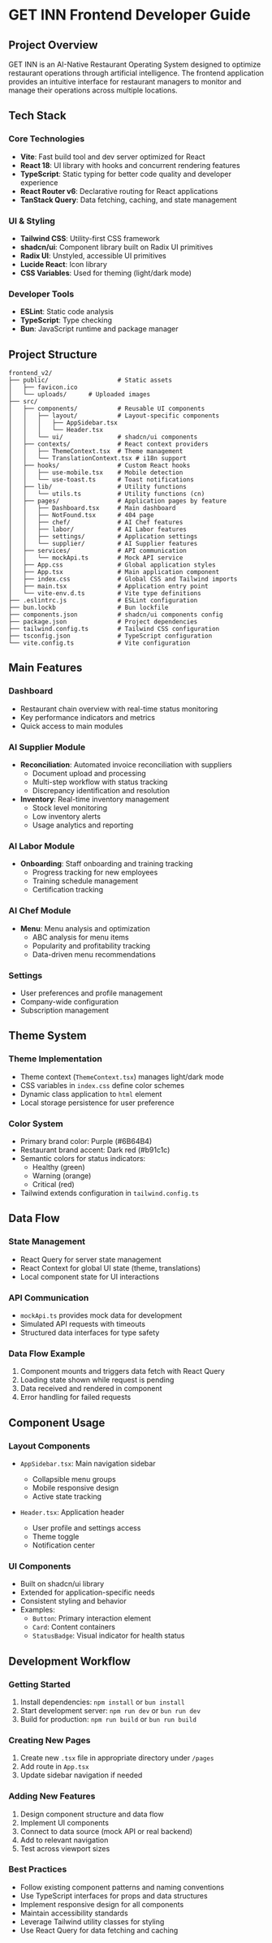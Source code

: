 # GET INN Frontend Developer Guide

## Project Overview

GET INN is an AI-Native Restaurant Operating System designed to optimize restaurant operations through artificial intelligence. The frontend application provides an intuitive interface for restaurant managers to monitor and manage their operations across multiple locations.

## Tech Stack

### Core Technologies
- **Vite**: Fast build tool and dev server optimized for React
- **React 18**: UI library with hooks and concurrent rendering features
- **TypeScript**: Static typing for better code quality and developer experience
- **React Router v6**: Declarative routing for React applications
- **TanStack Query**: Data fetching, caching, and state management

### UI & Styling
- **Tailwind CSS**: Utility-first CSS framework
- **shadcn/ui**: Component library built on Radix UI primitives
- **Radix UI**: Unstyled, accessible UI primitives
- **Lucide React**: Icon library
- **CSS Variables**: Used for theming (light/dark mode)

### Developer Tools
- **ESLint**: Static code analysis
- **TypeScript**: Type checking
- **Bun**: JavaScript runtime and package manager

## Project Structure

```
frontend_v2/
├── public/                   # Static assets
│   ├── favicon.ico
│   └── uploads/      # Uploaded images
├── src/
│   ├── components/           # Reusable UI components
│   │   ├── layout/           # Layout-specific components
│   │   │   ├── AppSidebar.tsx
│   │   │   └── Header.tsx
│   │   └── ui/               # shadcn/ui components
│   ├── contexts/             # React context providers
│   │   ├── ThemeContext.tsx  # Theme management
│   │   └── TranslationContext.tsx # i18n support
│   ├── hooks/                # Custom React hooks
│   │   ├── use-mobile.tsx    # Mobile detection
│   │   └── use-toast.ts      # Toast notifications
│   ├── lib/                  # Utility functions
│   │   └── utils.ts          # Utility functions (cn)
│   ├── pages/                # Application pages by feature
│   │   ├── Dashboard.tsx     # Main dashboard
│   │   ├── NotFound.tsx      # 404 page
│   │   ├── chef/             # AI Chef features
│   │   ├── labor/            # AI Labor features
│   │   ├── settings/         # Application settings
│   │   └── supplier/         # AI Supplier features
│   ├── services/             # API communication
│   │   └── mockApi.ts        # Mock API service
│   ├── App.css               # Global application styles
│   ├── App.tsx               # Main application component
│   ├── index.css             # Global CSS and Tailwind imports
│   ├── main.tsx              # Application entry point
│   └── vite-env.d.ts         # Vite type definitions
├── .eslintrc.js              # ESLint configuration
├── bun.lockb                 # Bun lockfile
├── components.json           # shadcn/ui components config
├── package.json              # Project dependencies
├── tailwind.config.ts        # Tailwind CSS configuration
├── tsconfig.json             # TypeScript configuration
└── vite.config.ts            # Vite configuration
```

## Main Features

### Dashboard
- Restaurant chain overview with real-time status monitoring
- Key performance indicators and metrics
- Quick access to main modules

### AI Supplier Module
- **Reconciliation**: Automated invoice reconciliation with suppliers
  - Document upload and processing
  - Multi-step workflow with status tracking
  - Discrepancy identification and resolution
- **Inventory**: Real-time inventory management
  - Stock level monitoring
  - Low inventory alerts
  - Usage analytics and reporting

### AI Labor Module
- **Onboarding**: Staff onboarding and training tracking
  - Progress tracking for new employees
  - Training schedule management
  - Certification tracking

### AI Chef Module
- **Menu**: Menu analysis and optimization
  - ABC analysis for menu items
  - Popularity and profitability tracking
  - Data-driven menu recommendations

### Settings
- User preferences and profile management
- Company-wide configuration
- Subscription management

## Theme System

### Theme Implementation
- Theme context (`ThemeContext.tsx`) manages light/dark mode
- CSS variables in `index.css` define color schemes
- Dynamic class application to `html` element
- Local storage persistence for user preference

### Color System
- Primary brand color: Purple (#6B64B4)
- Restaurant brand accent: Dark red (#b91c1c)
- Semantic colors for status indicators:
  - Healthy (green)
  - Warning (orange)
  - Critical (red)
- Tailwind extends configuration in `tailwind.config.ts`

## Data Flow

### State Management
- React Query for server state management
- React Context for global UI state (theme, translations)
- Local component state for UI interactions

### API Communication
- `mockApi.ts` provides mock data for development
- Simulated API requests with timeouts
- Structured data interfaces for type safety

### Data Flow Example
1. Component mounts and triggers data fetch with React Query
2. Loading state shown while request is pending
3. Data received and rendered in component
4. Error handling for failed requests

## Component Usage

### Layout Components
- `AppSidebar.tsx`: Main navigation sidebar
  - Collapsible menu groups
  - Mobile responsive design
  - Active state tracking
  
- `Header.tsx`: Application header
  - User profile and settings access
  - Theme toggle
  - Notification center

### UI Components
- Built on shadcn/ui library
- Extended for application-specific needs
- Consistent styling and behavior
- Examples:
  - `Button`: Primary interaction element
  - `Card`: Content containers
  - `StatusBadge`: Visual indicator for health status

## Development Workflow

### Getting Started
1. Install dependencies: `npm install` or `bun install`
2. Start development server: `npm run dev` or `bun run dev`
3. Build for production: `npm run build` or `bun run build`

### Creating New Pages
1. Create new `.tsx` file in appropriate directory under `/pages`
2. Add route in `App.tsx`
3. Update sidebar navigation if needed

### Adding New Features
1. Design component structure and data flow
2. Implement UI components
3. Connect to data source (mock API or real backend)
4. Add to relevant navigation
5. Test across viewport sizes

### Best Practices
- Follow existing component patterns and naming conventions
- Use TypeScript interfaces for props and data structures
- Implement responsive design for all components
- Maintain accessibility standards
- Leverage Tailwind utility classes for styling
- Use React Query for data fetching and caching